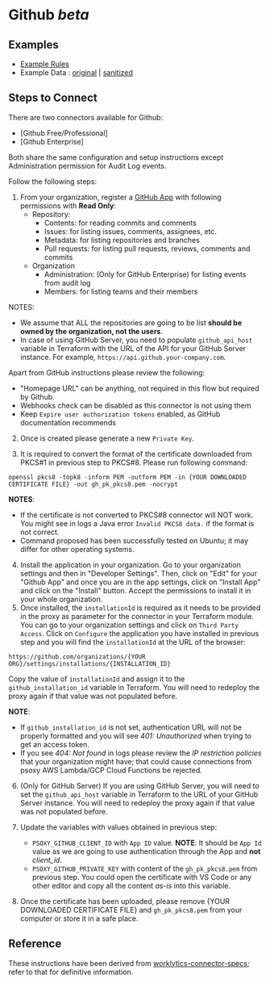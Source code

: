 # Github _beta_

## Examples

  * [Example Rules](github.yaml)
  * Example Data : [original](example-api-responses/original) | [sanitized](example-api-responses/sanitized)

## Steps to Connect

There are two connectors available for Github:
  - [Github Free/Professional]
  - [Github Enterprise]

Both share the same configuration and setup instructions except Administration permission for Audit Log events.

Follow the following steps:

1. From your organization, register a [GitHub App](https://docs.github.com/en/apps/creating-github-apps/registering-a-github-app/registering-a-github-app#registering-a-github-app)
   with following permissions with **Read Only**:
    - Repository:
        - Contents: for reading commits and comments
        - Issues: for listing issues, comments, assignees, etc.
        - Metadata: for listing repositories and branches
        - Pull requests: for listing pull requests, reviews, comments and commits
    - Organization
        - Administration: (Only for GitHub Enterprise) for listing events from audit log
        - Members: for listing teams and their members

NOTES:
- We assume that ALL the repositories are going to be list **should be owned by the organization, not the users**.
- In case of using GitHub Server, you need to populate `github_api_host` variable in Terraform with the URL of the API for your GitHub Server instance. For example, `https://api.github.your-company.com`.

Apart from GitHub instructions please review the following:
  - "Homepage URL" can be anything, not required in this flow but required by Github.
  - Webhooks check can be disabled as this connector is not using them
  - Keep `Expire user authorization tokens` enabled, as GitHub documentation recommends

2. Once is created please generate a new `Private Key`.

3. It is required to convert the format of the certificate downloaded from PKCS#1 in previous step to PKCS#8. Please run following command:
```shell
openssl pkcs8 -topk8 -inform PEM -outform PEM -in {YOUR DOWNLOADED CERTIFICATE FILE} -out gh_pk_pkcs8.pem -nocrypt
```

**NOTES**:
- If the certificate is not converted to PKCS#8 connector will NOT work. You might see in logs a Java error `Invalid PKCS8 data.` if the format is not correct.
- Command proposed has been successfully tested on Ubuntu; it may differ for other operating systems.

4. Install the application in your organization.
   Go to your organization settings and then in "Developer Settings". Then, click on "Edit" for your "Github App" and once you are in the app settings, click on "Install App" and click on the "Install" button. Accept the permissions to install it in your whole organization.
5. Once installed, the `installationId` is required as it needs to be provided in the proxy as parameter for the connector in your Terraform module. You can go to your organization settings and
   click on `Third Party Access`. Click on `Configure` the application you have installed in previous step and you will find the `installationId` at the URL of the browser:
```
https://github.com/organizations/{YOUR ORG}/settings/installations/{INSTALLATION_ID}
```
Copy the value of `installationId` and assign it to the `github_installation_id` variable in Terraform. You will need to redeploy the proxy again if that value was not populated before.

**NOTE**:
- If `github_installation_id` is not set, authentication URL will not be properly formatted and you will see *401: Unauthorized* when trying to get an access token.
- If you see *404: Not found* in logs please review the *IP restriction policies* that your organization might have; that could cause connections from psoxy AWS Lambda/GCP Cloud Functions be rejected.

6. (Only for GitHub Server) If you are using GitHub Server, you will need to set the `github_api_host` variable in Terraform to the URL of your GitHub Server instance. You will need to redeploy the proxy again if that value was not populated before.

7. Update the variables with values obtained in previous step:
   - `PSOXY_GITHUB_CLIENT_ID` with `App ID` value. **NOTE**: It should be `App Id` value as we are going to use authentication through the App and **not** *client_id*.
   - `PSOXY_GITHUB_PRIVATE_KEY` with content of the `gh_pk_pkcs8.pem` from previous step. You could open the certificate with VS Code or any other editor and copy all the content *as-is* into this variable.
8. Once the certificate has been uploaded, please remove {YOUR DOWNLOADED CERTIFICATE FILE} and `gh_pk_pkcs8.pem` from your computer or store it in a safe place.

## Reference
These instructions have been derived from [worklytics-connector-specs](../../../infra/modules/worklytics-connector-specs/main.tf); refer to that for definitive information.